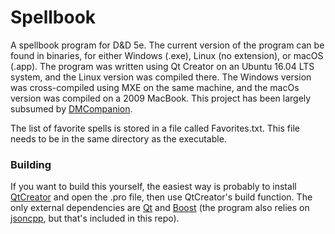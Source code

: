 # Spellbook
A spellbook program for D&amp;D 5e. The current version of the program can be found in binaries, for either Windows (.exe), Linux (no extension), or macOS (.app). The program was written using Qt Creator on an Ubuntu 16.04 LTS system, and the Linux version was compiled there. The Windows version was cross-compiled using MXE on the same machine, and the macOs version was compiled on a 2009 MacBook. This project has been largely subsumed by [DMCompanion](https://github.com/Carifio24/DMCompanion).

The list of favorite spells is stored in a file called Favorites.txt. This file needs to be in the same directory as the executable.

### Building
If you want to build this yourself, the easiest way is probably to install [QtCreator](https://github.com/qt-creator/qt-creator) and open the .pro file, then use QtCreator's build function. The only external dependencies are [Qt](https://www.qt.io/download) and [Boost](https://www.boost.org/users/download/) (the program also relies on [jsoncpp](https://github.com/open-source-parsers/jsoncpp), but that's included in this repo).
